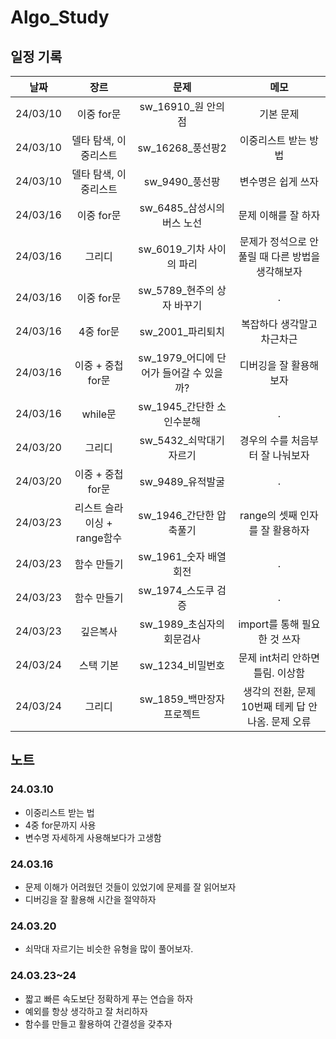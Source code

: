 # Algo_Study

## 일정 기록
|날짜|장르|문제|메모|
|:------:|:---:|:---:|:---:|
|24/03/10|이중 for문|sw_16910_원 안의 점|기본 문제|
|24/03/10|델타 탐색, 이중리스트|sw_16268_풍선팡2|이중리스트 받는 방법|
|24/03/10|델타 탐색, 이중리스트|sw_9490_풍선팡|변수명은 쉽게 쓰자|
|24/03/16|이중 for문|sw_6485_삼성시의 버스 노선|문제 이해를 잘 하자|
|24/03/16|그리디|sw_6019_기차 사이의 파리|문제가 정석으로 안 풀릴 때 다른 방법을 생각해보자|
|24/03/16|이중 for문|sw_5789_현주의 상자 바꾸기|.|
|24/03/16|4중 for문|sw_2001_파리퇴치|복잡하다 생각말고 차근차근|
|24/03/16|이중 + 중첩 for문|sw_1979_어디에 단어가 들어갈 수 있을까?|디버깅을 잘 활용해보자|
|24/03/16|while문|sw_1945_간단한 소인수분해|.|
|24/03/20|그리디|sw_5432_쇠막대기 자르기|경우의 수를 처음부터 잘 나눠보자|
|24/03/20|이중 + 중첩 for문|sw_9489_유적발굴|.|
|24/03/23|리스트 슬라이싱 + range함수|sw_1946_간단한 압축풀기|range의 셋째 인자를 잘 활용하자|
|24/03/23|함수 만들기|sw_1961_숫자 배열 회전|.|
|24/03/23|함수 만들기|sw_1974_스도쿠 검증|.|
|24/03/23|깊은복사|sw_1989_초심자의 회문검사|import를 통해 필요한 것 쓰자|
|24/03/24|스택 기본|sw_1234_비밀번호|문제 int처리 안하면 틀림. 이상함|
|24/03/24|그리디|sw_1859_백만장자 프로젝트|생각의 전환, 문제 10번째 테케 답 안나옴. 문제 오류|

## 노트

### 24.03.10
- 이중리스트 받는 법
- 4중 for문까지 사용
- 변수명 자세하게 사용해보다가 고생함

### 24.03.16
- 문제 이해가 어려웠던 것들이 있었기에 문제를 잘 읽어보자
- 디버깅을 잘 활용해 시간을 절약하자

### 24.03.20
- 쇠막대 자르기는 비슷한 유형을 많이 풀어보자.

### 24.03.23~24
- 짧고 빠른 속도보단 정확하게 푸는 연습을 하자
- 예외를 항상 생각하고 잘 처리하자
- 함수를 만들고 활용하여 간결성을 갖추자